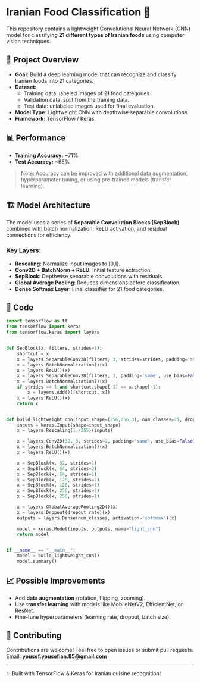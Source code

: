 # Iranian Food Classification 🍲

This repository contains a lightweight Convolutional Neural Network (CNN) model for classifying **21 different types of Iranian foods** using computer vision techniques.

## 📌 Project Overview
- **Goal:** Build a deep learning model that can recognize and classify Iranian foods into 21 categories.
- **Dataset:**
  - Training data: labeled images of 21 food categories.
  - Validation data: split from the training data.
  - Test data: unlabeled images used for final evaluation.
- **Model Type:** Lightweight CNN with depthwise separable convolutions.
- **Framework:** TensorFlow / Keras.

## 📊 Performance
- **Training Accuracy:** ~71%
- **Test Accuracy:** ~65%

> Note: Accuracy can be improved with additional data augmentation, hyperparameter tuning, or using pre-trained models (transfer learning).

## 🏗️ Model Architecture
The model uses a series of **Separable Convolution Blocks (SepBlock)** combined with batch normalization, ReLU activation, and residual connections for efficiency.

### Key Layers:
- **Rescaling**: Normalize input images to [0,1].
- **Conv2D + BatchNorm + ReLU**: Initial feature extraction.
- **SepBlock**: Depthwise separable convolutions with residuals.
- **Global Average Pooling**: Reduces dimensions before classification.
- **Dense Softmax Layer**: Final classifier for 21 food categories.

## 🚀 Code
```python
import tensorflow as tf
from tensorflow import keras
from tensorflow.keras import layers


def SepBlock(x, filters, strides=1):
    shortcut = x
    x = layers.SeparableConv2D(filters, 3, strides=strides, padding='same', use_bias=False)(x)
    x = layers.BatchNormalization()(x)
    x = layers.ReLU()(x)
    x = layers.SeparableConv2D(filters, 3, padding='same', use_bias=False)(x)
    x = layers.BatchNormalization()(x)
    if strides == 1 and shortcut.shape[-1] == x.shape[-1]:
        x = layers.Add()([shortcut, x])
    x = layers.ReLU()(x)
    return x


def build_lightweight_cnn(input_shape=(256,256,3), num_classes=21, dropout_rate=0.3):
    inputs = keras.Input(shape=input_shape)
    x = layers.Rescaling(1./255)(inputs)

    x = layers.Conv2D(32, 3, strides=2, padding='same', use_bias=False)(x)
    x = layers.BatchNormalization()(x)
    x = layers.ReLU()(x)

    x = SepBlock(x, 32, strides=1)
    x = SepBlock(x, 64, strides=2)
    x = SepBlock(x, 64, strides=1)
    x = SepBlock(x, 128, strides=2)
    x = SepBlock(x, 128, strides=1)
    x = SepBlock(x, 256, strides=2)
    x = SepBlock(x, 256, strides=1)

    x = layers.GlobalAveragePooling2D()(x)
    x = layers.Dropout(dropout_rate)(x)
    outputs = layers.Dense(num_classes, activation='softmax')(x)

    model = keras.Model(inputs, outputs, name="light_cnn")
    return model


if __name__ == "__main__":
    model = build_lightweight_cnn()
    model.summary()
```


## 📈 Possible Improvements
- Add **data augmentation** (rotation, flipping, zooming).
- Use **transfer learning** with models like MobileNetV2, EfficientNet, or ResNet.
- Fine-tune hyperparameters (learning rate, dropout, batch size).

## 🤝 Contributing
Contributions are welcome! Feel free to open issues or submit pull requests.<br/>
Email: **yousef.yousefian.85@gmail.com**

---
✨ Built with TensorFlow & Keras for Iranian cuisine recognition!
